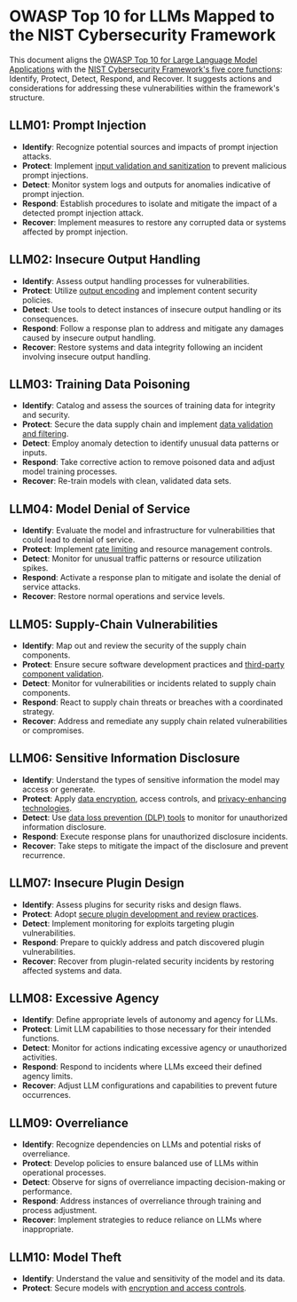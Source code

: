 # OWASP Top 10 for LLMs Mapped to the NIST Cybersecurity Framework

This document aligns the [OWASP Top 10 for Large Language Model Applications](https://owasp.org/www-project-top-10-for-large-language-model-applications/#) with the [NIST Cybersecurity Framework's five core functions](https://www.nist.gov/cyberframework): Identify, Protect, Detect, Respond, and Recover. It suggests actions and considerations for addressing these vulnerabilities within the framework's structure.

## LLM01: Prompt Injection

- **Identify**: Recognize potential sources and impacts of prompt injection attacks.
- **Protect**: Implement [input validation and sanitization](https://owasp.org/www-community/controls/Input_Validation) to prevent malicious prompt injections.
- **Detect**: Monitor system logs and outputs for anomalies indicative of prompt injection.
- **Respond**: Establish procedures to isolate and mitigate the impact of a detected prompt injection attack.
- **Recover**: Implement measures to restore any corrupted data or systems affected by prompt injection.

## LLM02: Insecure Output Handling

- **Identify**: Assess output handling processes for vulnerabilities.
- **Protect**: Utilize [output encoding](https://cheatsheetseries.owasp.org/cheatsheets/Output_Encoding_Cheat_Sheet.html) and implement content security policies.
- **Detect**: Use tools to detect instances of insecure output handling or its consequences.
- **Respond**: Follow a response plan to address and mitigate any damages caused by insecure output handling.
- **Recover**: Restore systems and data integrity following an incident involving insecure output handling.

## LLM03: Training Data Poisoning

- **Identify**: Catalog and assess the sources of training data for integrity and security.
- **Protect**: Secure the data supply chain and implement [data validation and filtering](https://owasp.org/www-community/controls/Data_Validation).
- **Detect**: Employ anomaly detection to identify unusual data patterns or inputs.
- **Respond**: Take corrective action to remove poisoned data and adjust model training processes.
- **Recover**: Re-train models with clean, validated data sets.

## LLM04: Model Denial of Service

- **Identify**: Evaluate the model and infrastructure for vulnerabilities that could lead to denial of service.
- **Protect**: Implement [rate limiting](https://owasp.org/www-community/controls/Rate_limiting) and resource management controls.
- **Detect**: Monitor for unusual traffic patterns or resource utilization spikes.
- **Respond**: Activate a response plan to mitigate and isolate the denial of service attacks.
- **Recover**: Restore normal operations and service levels.

## LLM05: Supply-Chain Vulnerabilities

- **Identify**: Map out and review the security of the supply chain components.
- **Protect**: Ensure secure software development practices and [third-party component validation](https://owasp.org/www-community/controls/Software_Composition_Analysis).
- **Detect**: Monitor for vulnerabilities or incidents related to supply chain components.
- **Respond**: React to supply chain threats or breaches with a coordinated strategy.
- **Recover**: Address and remediate any supply chain related vulnerabilities or compromises.

## LLM06: Sensitive Information Disclosure

- **Identify**: Understand the types of sensitive information the model may access or generate.
- **Protect**: Apply [data encryption](https://owasp.org/www-community/controls/Encryption_at_Rest), access controls, and [privacy-enhancing technologies](https://www.nist.gov/privacy-framework).
- **Detect**: Use [data loss prevention (DLP) tools](https://www.nist.gov/cyberframework/cybersecurity-framework-functions/detect) to monitor for unauthorized information disclosure.
- **Respond**: Execute response plans for unauthorized disclosure incidents.
- **Recover**: Take steps to mitigate the impact of the disclosure and prevent recurrence.

## LLM07: Insecure Plugin Design

- **Identify**: Assess plugins for security risks and design flaws.
- **Protect**: Adopt [secure plugin development and review practices](https://owasp.org/www-community/controls/Secure_Coding).
- **Detect**: Implement monitoring for exploits targeting plugin vulnerabilities.
- **Respond**: Prepare to quickly address and patch discovered plugin vulnerabilities.
- **Recover**: Recover from plugin-related security incidents by restoring affected systems and data.

## LLM08: Excessive Agency

- **Identify**: Define appropriate levels of autonomy and agency for LLMs.
- **Protect**: Limit LLM capabilities to those necessary for their intended functions.
- **Detect**: Monitor for actions indicating excessive agency or unauthorized activities.
- **Respond**: Respond to incidents where LLMs exceed their defined agency limits.
- **Recover**: Adjust LLM configurations and capabilities to prevent future occurrences.

## LLM09: Overreliance

- **Identify**: Recognize dependencies on LLMs and potential risks of overreliance.
- **Protect**: Develop policies to ensure balanced use of LLMs within operational processes.
- **Detect**: Observe for signs of overreliance impacting decision-making or performance.
- **Respond**: Address instances of overreliance through training and process adjustment.
- **Recover**: Implement strategies to reduce reliance on LLMs where inappropriate.

## LLM10: Model Theft

- **Identify**: Understand the value and sensitivity of the model and its data.
- **Protect**: Secure models with [encryption and access controls](https://owasp.org/www-community/controls/Access_Control_Cheat_Sheet).
